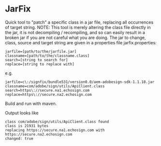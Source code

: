 # JarFix

Quick tool to "patch" a specific class in a jar file, replacing all occurrences of target string. NOTE: This tool is merely altering the class file directly in the jar, it is not decompiling / recompiling, and so can easily result in a broken jar if you are not careful what you are doing.
The jar to change, class, source and target string are given in a properties file jarfix.properties:

~~~~
jarfile=[path/to/the/jarfile.jar]
classname=[path/to/the/classname.class]
search=[string to search for]
replace=[string to replace with]
~~~~

e.g.
~~~~
jarfile=c\:/signfix/bundle531/version0.0/aem-adobesign-sdk-1.1.18.jar
classname=com/adobe/sign/utils/ApiClient.class
search=https\://secure.na1.echosign.com
replace=https\://secure.na2.echosign.com
~~~~

Build and run with maven.

Output looks like

~~~~~
class com/adobe/sign/utils/ApiClient.class found
class is 21931 bytes
replacing https://secure.na1.echosign.com with https://secure.na2.echosign.com
changed: true
~~~~~

